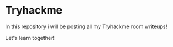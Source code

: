 # Tryhackme

In this repository i will be posting all my Tryhackme room writeups!

Let's learn together!
